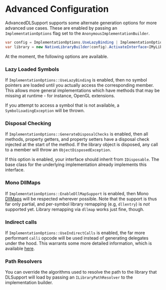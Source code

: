 Advanced Configuration
======================

AdvancedDLSupport supports some alternate generation options for more advanced use cases. These are enabled by passing 
an `ImplementationOptions` flag set to the `AnonymousImplementationBuilder`.

```cs
var config = ImplementationOptions.UseLazyBinding | ImplementationOptions.GenerateDisposalChecks;
var library = new NativeLibraryBuilder(config).ActivateInterface<IMyLibrary>(LibraryName);
```

At the moment, the following options are available.

### Lazy Loaded Symbols
If `ImplementationOptions::UseLazyBinding` is enabled, then no symbol pointers are loaded until you actually access the 
corresponding member. This allows more general implementations which have methods that may be missing at runtime - for 
instance, OpenGL extensions.

If you attempt to access a symbol that is not available, a `SymbolLoadingException` will be thrown.

### Disposal Checking
If `ImplementationOptions::GenerateDisposalChecks` is enabled, then all methods, property getters, and property setters 
have a disposal check injected at the start of the method. If the library object is disposed, any call to a member will 
throw an `ObjectDisposedException`.

If this option is enabled, your interface should inherit from `IDisposable`. The base class for the underlying 
implementation already implements this interface.

### Mono DllMaps
If `ImplementationOptions::EnableDllMapSupport` is enabled, then Mono [DllMaps][1] will be respected wherever possible. 
Note that the support is thus far only partial, and per-symbol library remapping (e.g, `dllentry`) is *not* supported 
yet. Library remapping via `dllmap` works just fine, though.

### Indirect calls
If `ImplementationOptions::UseIndirectCalls` is enabled, the far more performant `calli` opcode will be used instead of 
generating delegates under the hood. This warrants some more detailed information, which is available [here][2].

### Path Resolvers
You can override the algorithms used to resolve the path to the library that DLSupport will load by passing an 
`ILibraryPathResolver` to the implementation builder.

[1]: http://www.mono-project.com/docs/advanced/pinvoke/dllmap
[2]: indirect-calling.md